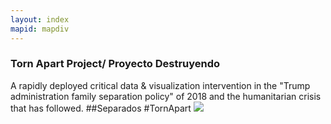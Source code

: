 ```yaml
---
layout: index
mapid: mapdiv
---
```


### Torn Apart Project/ Proyecto Destruyendo

A rapidly deployed critical data & visualization intervention in the "Trump administration family separation policy" of 2018 and the humanitarian crisis that has followed. ##Separados #TornApart ![](http://i.imgur.com/tXSoThF.png)
